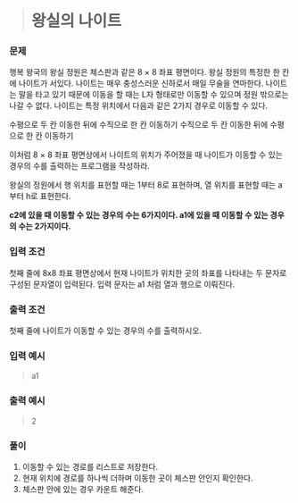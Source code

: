 > # 왕실의 나이트
### 문제
행복 왕국의 왕실 정원은 체스판과 같은 8 × 8 좌표 평면이다. 왕실 정원의 특정한 한 칸에 나이트가 서있다.
나이트는 매우 충성스러운 신하로서 매일 무술을 연마한다.
나이트는 말을 타고 있기 때문에 이동을 할 때는 L자 형태로만 이동할 수 있으며 정원 밖으로는 나갈 수 없다.
나이트는 특정 위치에서 다음과 같은 2가지 경우로 이동할 수 있다.

수평으로 두 칸 이동한 뒤에 수직으로 한 칸 이동하기
수직으로 두 칸 이동한 뒤에 수평으로 한 칸 이동하기

이처럼 8 × 8 좌표 평면상에서 나이트의 위치가 주어졌을 때 나이트가 이동할 수 있는 경우의 수를 출력하는 프로그램을 작성하라. 

왕실의 정원에서 행 위치를 표현할 때는 1부터 8로 표현하며, 열 위치를 표현할 때는
a 부터 h로 표현한다.

**c2에 있을 때 이동할 수 있는 경우의 수는 6가지이다.
a1에 있을 때 이동할 수 있는 경우의 수는 2가지이다.**

### 입력 조건
첫째 줄에 8x8 좌표 평면상에서 현재 나이트가 위치한 곳의 좌표를 나타내는 두 문자로 구성된 문자열이 입력된다. 입력 문자는 a1 처럼 열과 행으로 이뤄진다.

### 출력 조건
첫째 줄에 나이트가 이동할 수 있는 경우의 수를 출력하시오.

### 입력 예시
> a1

### 출력 예시
> 2

### 풀이
1. 이동할 수 있는 경로를 리스트로 저장한다.
2. 현재 위치에 경로를 하나씩 더하며 이동한 곳이 체스판 안인지 확인한다.
3. 체스판 안에 있는 경우 카운트 해준다.
